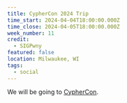 ```yaml
---
title: CypherCon 2024 Trip
time_start: 2024-04-04T18:00:00.000Z
time_close: 2024-04-05T18:00:00.000Z
week_number: 11
credit:
  - SIGPwny
featured: false
location: Milwaukee, WI
tags:
  - social
---
```

We will be going to [CypherCon](https://cyphercon.com/).